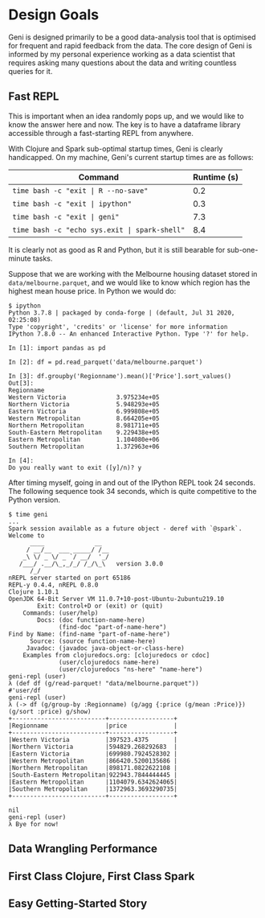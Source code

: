 # Design Goals

Geni is designed primarily to be a good data-analysis tool that is optimised for frequent and rapid feedback from the data. The core design of Geni is informed by my personal experience working as a data scientist that requires asking many questions about the data and writing countless queries for it.

## Fast REPL

This is important when an idea randomly pops up, and we would like to know the answer here and now. The key is to have a dataframe library accessible through a fast-starting REPL from anywhere.

With Clojure and Spark sub-optimal startup times, Geni is clearly handicapped. On my machine, Geni's current startup times are as follows:

| Command | Runtime (s) |
| --- | --- |
| `time bash -c "exit \| R --no-save"` | 0.2 |
| `time bash -c "exit \| ipython"` | 0.3 |
| `time bash -c "exit \| geni"` | 7.3 |
| `time bash -c "echo sys.exit \| spark-shell"` | 8.4 |

It is clearly not as good as R and Python, but it is still bearable for sub-one-minute tasks.

Suppose that we are working with the Melbourne housing dataset stored in `data/melbourne.parquet`, and we would like to know which region has the highest mean house price. In Python we would do:

```
$ ipython
Python 3.7.8 | packaged by conda-forge | (default, Jul 31 2020, 02:25:08)
Type 'copyright', 'credits' or 'license' for more information
IPython 7.8.0 -- An enhanced Interactive Python. Type '?' for help.

In [1]: import pandas as pd

In [2]: df = pd.read_parquet('data/melbourne.parquet')

In [3]: df.groupby('Regionname').mean()['Price'].sort_values()
Out[3]:
Regionname
Western Victoria              3.975234e+05
Northern Victoria             5.948293e+05
Eastern Victoria              6.999808e+05
Western Metropolitan          8.664205e+05
Northern Metropolitan         8.981711e+05
South-Eastern Metropolitan    9.229438e+05
Eastern Metropolitan          1.104080e+06
Southern Metropolitan         1.372963e+06

In [4]:
Do you really want to exit ([y]/n)? y
```

After timing myself, going in and out of the IPython REPL took 24 seconds. The following sequence took 34 seconds, which is quite competitive to the Python version.

```
$ time geni
...
Spark session available as a future object - deref with `@spark`.
Welcome to
      ____              __
     / __/__  ___ _____/ /__
    _\ \/ _ \/ _ `/ __/  '_/
   /___/ .__/\_,_/_/ /_/\_\   version 3.0.0
      /_/
nREPL server started on port 65186
REPL-y 0.4.4, nREPL 0.8.0
Clojure 1.10.1
OpenJDK 64-Bit Server VM 11.0.7+10-post-Ubuntu-2ubuntu219.10
        Exit: Control+D or (exit) or (quit)
    Commands: (user/help)
        Docs: (doc function-name-here)
              (find-doc "part-of-name-here")
Find by Name: (find-name "part-of-name-here")
      Source: (source function-name-here)
     Javadoc: (javadoc java-object-or-class-here)
    Examples from clojuredocs.org: [clojuredocs or cdoc]
              (user/clojuredocs name-here)
              (user/clojuredocs "ns-here" "name-here")
geni-repl (user)
λ (def df (g/read-parquet! "data/melbourne.parquet"))
#'user/df
geni-repl (user)
λ (-> df (g/group-by :Regionname) (g/agg {:price (g/mean :Price)}) (g/sort :price) g/show)
+--------------------------+------------------+
|Regionname                |price             |
+--------------------------+------------------+
|Western Victoria          |397523.4375       |
|Northern Victoria         |594829.268292683  |
|Eastern Victoria          |699980.7924528302 |
|Western Metropolitan      |866420.5200135686 |
|Northern Metropolitan     |898171.0822622108 |
|South-Eastern Metropolitan|922943.7844444445 |
|Eastern Metropolitan      |1104079.6342624065|
|Southern Metropolitan     |1372963.3693290735|
+--------------------------+------------------+

nil
geni-repl (user)
λ Bye for now!
```

## Data Wrangling Performance

## First Class Clojure, First Class Spark

## Easy Getting-Started Story
